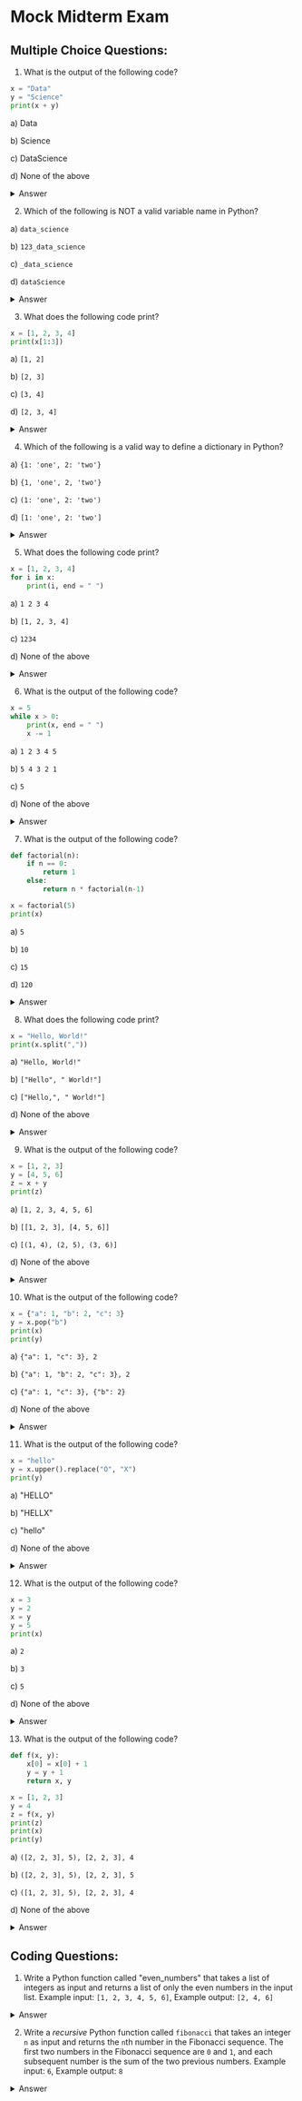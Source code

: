 # Mock Midterm Exam

## Multiple Choice Questions:

1. What is the output of the following code?

```python
x = "Data"
y = "Science"
print(x + y)
```

a) Data

b) Science

c) DataScience

d) None of the above

<details>
    <summary>Answer</summary>
    d)
</details>

2. Which of the following is NOT a valid variable name in Python?

a) `data_science`

b) `123_data_science`

c) `_data_science`

d) `dataScience`

<details>
    <summary>Answer</summary>
    b)
</details>

3. What does the following code print?

```python
x = [1, 2, 3, 4]
print(x[1:3])
```

a) `[1, 2]`

b) `[2, 3]`

c) `[3, 4]`

d) `[2, 3, 4]`

<details>
    <summary>Answer</summary>
    b)
</details>

4. Which of the following is a valid way to define a dictionary in Python?

a) `{1: 'one', 2: 'two'}`

b) `{1, 'one', 2, 'two'}`

c) `(1: 'one', 2: 'two')`

d) `[1: 'one', 2: 'two']`

<details>
    <summary>Answer</summary>
    a)
</details>

5. What does the following code print?

```python
x = [1, 2, 3, 4]
for i in x:
    print(i, end = " ")
```

a) `1 2 3 4`

b) `[1, 2, 3, 4]`

c) `1234`

d) None of the above

<details>
    <summary>Answer</summary>
    a)
</details>

6. What is the output of the following code?

```python
x = 5
while x > 0:
    print(x, end = " ")
    x -= 1
```

a) `1 2 3 4 5`

b) `5 4 3 2 1`

c) `5`

d) None of the above

<details>
    <summary>Answer</summary>
    b)
</details>

7. What is the output of the following code?

```python
def factorial(n):
    if n == 0:
        return 1
    else:
        return n * factorial(n-1)

x = factorial(5)
print(x)
```

a) `5`

b) `10`

c) `15`

d) `120`

<details>
    <summary>Answer</summary>
    d)
</details>

8. What does the following code print?

```python
x = "Hello, World!"
print(x.split(","))
```

a) `"Hello, World!"`

b) `["Hello", " World!"]`

c) `["Hello,", " World!"]`

d) None of the above

<details>
    <summary>Answer</summary>
    b)
</details>

9. What is the output of the following code?

```python
x = [1, 2, 3]
y = [4, 5, 6]
z = x + y
print(z)
```

a) `[1, 2, 3, 4, 5, 6]`

b) `[[1, 2, 3], [4, 5, 6]]`

c) `[(1, 4), (2, 5), (3, 6)]`

d) None of the above

<details>
    <summary>Answer</summary>
    a)
</details>

10. What is the output of the following code?

```python
x = {"a": 1, "b": 2, "c": 3}
y = x.pop("b")
print(x)
print(y)
```

a) `{"a": 1, "c": 3}, 2`

b) `{"a": 1, "b": 2, "c": 3}, 2`

c) `{"a": 1, "c": 3}, {"b": 2}`

d) None of the above

<details>
    <summary>Answer</summary>
    a)
</details>

11. What is the output of the following code?
```python
x = "hello"
y = x.upper().replace("O", "X")
print(y)
```

a) "HELLO"

b) "HELLX"

c) "hello"

d) None of the above

<details>
    <summary>Answer</summary>
    b)
</details>

12. What is the output of the following code?

```python
x = 3
y = 2
x = y
y = 5
print(x)
```

a) `2`

b) `3`

c) `5`

d) None of the above

<details>
    <summary>Answer</summary>
    b)
</details>

13. What is the output of the following code?

```python
def f(x, y):
    x[0] = x[0] + 1
    y = y + 1
    return x, y

x = [1, 2, 3]
y = 4
z = f(x, y)
print(z)
print(x)
print(y)
```

a) `([2, 2, 3], 5), [2, 2, 3], 4`

b) `([2, 2, 3], 5), [2, 2, 3], 5`

c) `([1, 2, 3], 5), [2, 2, 3], 4`

d) None of the above

<details>
    <summary>Answer</summary>
    a)
</details>


## Coding Questions:

1. Write a Python function called "even_numbers" that takes a list of integers as input and returns a list of only the even numbers in the input list. Example input: `[1, 2, 3, 4, 5, 6]`, Example output: `[2, 4, 6]`

<details>
    <summary>Answer</summary>

```python
def even_numbers(numbers):
  even_list = []
  for num in numbers:
    if num % 2 == 0:
      even_list.append(num)
  return even_list
```

One line version:

```python
def even_numbers(numbers):
  return [num for num in numbers if num % 2 == 0]
```
    
</details>

2. Write a *recursive* Python function called `fibonacci` that takes an integer `n` as input and returns the `n`th number in the Fibonacci sequence. The first two numbers in the Fibonacci sequence are `0` and `1`, and each subsequent number is the sum of the two previous numbers. Example input: `6`, Example output: `8`

<details>
    <summary>Answer</summary>

```python
def fibonacci(n):
  if n == 0 or n == 1:
    return n
  else:
    return fibonacci(n-1) + fibonacci(n-2)
```

</details>
